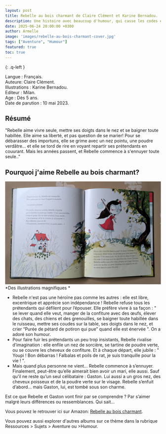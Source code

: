 ```yaml
---
layout: post
title: Rebelle au bois charmant de Claire Clément et Karine Bernadou.
description: Une histoire avec beaucoup d'humour, qui casse les codes et montre que s’aimer, c’est aussi accueillir l’autre tel qu’il est malgré des différences.
date: 2025-06-24 20:00:00 +0300
author: Armelle
image: 'images/rebelle-au-bois-charmant-cover.jpg'
tags: ["Aventure", "Humour"]
featured: true
toc: true
---
```


{: .q-left }

Langue : Français.        
Auteure:  Claire Clément.     
Illustrations : Karine Bernadou.       
Editeur : Milan.          
Age : Dès 5 ans.           
Date de parution : 10 mai 2023.

## Résumé

"Rebelle aime vivre seule, mettre ses doigts dans le nez et se baigner toute habillée. Elle aime sa liberté, et pas question de se marier! Pour se débarasser des importuns, elle se grime avec un nez pointu, une poudre verdâtre... et elle se tord de rire en voyant repartir ses prétendants en couurant. Mais les années passent, et Rebelle commence à s'ennuyer toute seule.."

## Pourquoi j'aime Rebelle au bois charmant? 

![Des illustrations magnifiques](images/rebelle-au-bois-charmant-int.jpg)
*Des illustrations magnifiques *
- Rebelle n'est pas une héroïne pas comme les autres : elle est libre, excentrique et apprécie son indépendance ! Rebelle refuse tous les prétendants qui défilent pour l’épouser. Elle préfère vivre à sa façon : " se lever quand elle veut, manger de la confiture avec des œufs, élever des chats, des chiens et des grenouilles, se baigner toute habillée dans le ruisseau, mettre ses coudes sur la table, ses doigts dans le nez, et crier “Purée de pétard de potiron qui pue” quand elle est énervée ". On a adoré son humour.
- Pour faire fuir les prétendants un peu trop insistants, Rebelle rivalise d’imagination : elle enfile un nez de sorcière, se tartine de poudre verte, ou se couvre les cheveux de confiture. Et à chaque départ, elle jubile : " Youpi ! Bon débarras ! Falbalas et poils de rat, je suis tranquille pour la vie ! ".
- Mais quand plus personne ne vient… Rebelle commence à s’ennuyer. Finalement, peut-être qu’elle aimerait bien avoir un mari, elle aussi. Sauf qu’il ne reste qu’un seul célibataire : Gaston. Lui aussi a un gros nez, des cheveux poisseux et de la poudre verte sur le visage. Rebelle s’enfuit d’abord… mais Gaston, lui, est tombé sous son charme.

Est ce que Rebelle et Gaston vont finir par se comprendre ? Par s’aimer malgré leurs différences ou ressemblances. Qui sait...

Vous pouvez le retrouver ici sur Amazon: [Rebelle au bois charmant](https://amzn.to/4kJpm1D). 

Vous pouvez aussi explorer d'autres albums sur ce thème dans la rubrique Ressources > Sujets > Aventure ou >Humour. 